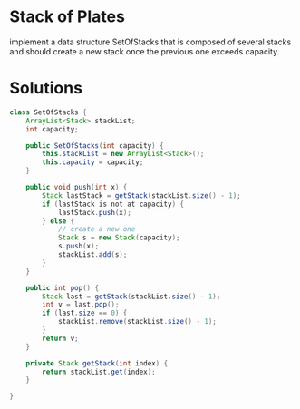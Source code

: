 # Stack of Plates

implement a data structure SetOfStacks that is composed of several stacks and
should create a new stack once the previous one exceeds capacity.

# Solutions

```java
class SetOfStacks {
    ArrayList<Stack> stackList;
    int capacity;

    public SetOfStacks(int capacity) {
        this.stackList = new ArrayList<Stack>();
        this.capacity = capacity;
    }

    public void push(int x) {
        Stack lastStack = getStack(stackList.size() - 1);
        if (lastStack is not at capacity) {
            lastStack.push(x);
        } else {
            // create a new one
            Stack s = new Stack(capacity);
            s.push(x);
            stackList.add(s);
        }
    }

    public int pop() {
        Stack last = getStack(stackList.size() - 1);
        int v = last.pop();
        if (last.size == 0) {
            stackList.remove(stackList.size() - 1);
        }
        return v;
    }

    private Stack getStack(int index) {
        return stackList.get(index);
    }

}
```
